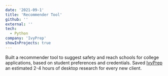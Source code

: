 ```yaml
---
date: '2021-09-1'
title: 'Recommender Tool'
github: ''
external: ''
tech:
  - Python
company: 'IvyPrep'
showInProjects: true
---
```


Built a recommender tool to suggest safety and reach schools for college applications, based on student preferences and credentials. Saved [IvyPrep](https://ivyprep.com.sg) an estimated 2-4 hours of desktop research for every new client.
